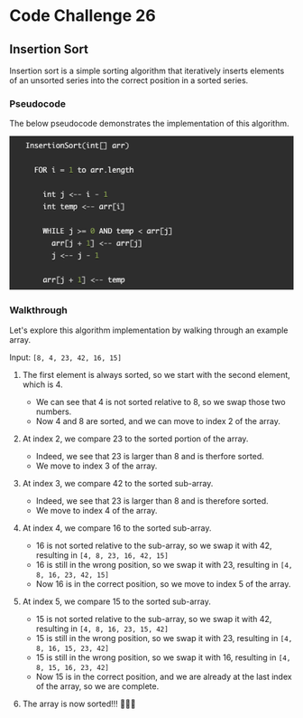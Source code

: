 # Code Challenge 26

## Insertion Sort

Insertion sort is a simple sorting algorithm that iteratively inserts elements of an unsorted series into the correct position in a sorted series.

### Pseudocode

The below pseudocode demonstrates the implementation of this algorithm.

![insertion-pseudo](./images/insertion-sort.png)

### Walkthrough

Let's explore this algorithm implementation by walking through an example array.

Input: `[8, 4, 23, 42, 16, 15]`

1. The first element is always sorted, so we start with the second element, which is 4.

    - We can see that 4 is not sorted relative to 8, so we swap those two numbers.
    - Now 4 and 8 are sorted, and we can move to index 2 of the array.

2. At index 2, we compare 23 to the sorted portion of the array.

    - Indeed, we see that 23 is larger than 8 and is therfore sorted.
    - We move to index 3 of the array.

3. At index 3, we compare 42 to the sorted sub-array.

    - Indeed, we see that 23 is larger than 8 and is therefore sorted.
    - We move to index 4 of the array.

4. At index 4, we compare 16 to the sorted sub-array.

    - 16 is not sorted relative to the sub-array, so we swap it with 42, resulting in `[4, 8, 23, 16, 42, 15]`
    - 16 is still in the wrong position, so we swap it with 23, resulting in `[4, 8, 16, 23, 42, 15]`
    - Now 16 is in the correct position, so we move to index 5 of the array.

5. At index 5, we compare 15 to the sorted sub-array.

    - 15 is not sorted relative to the sub-array, so we swap it with 42, resulting in `[4, 8, 16, 23, 15, 42]`
    - 15 is still in the wrong position, so we swap it with 23, resulting in `[4, 8, 16, 15, 23, 42]`
    - 15 is still in the wrong position, so we swap it with 16, resulting in `[4, 8, 15, 16, 23, 42]`
    - Now 15 is in the correct position, and we are already at the last index of the array, so we are complete.

6. The array is now sorted!!!  🎉🎉🎉
